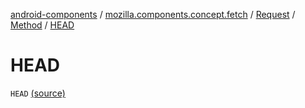 [android-components](../../../index.md) / [mozilla.components.concept.fetch](../../index.md) / [Request](../index.md) / [Method](index.md) / [HEAD](./-h-e-a-d.md)

# HEAD

`HEAD` [(source)](https://github.com/mozilla-mobile/android-components/blob/master/components/concept/fetch/src/main/java/mozilla/components/concept/fetch/Request.kt#L91)